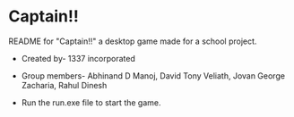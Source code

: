 

 # Captain!!
 
 README for "Captain!!" a desktop game made for a school project.

- Created by- 1337 incorporated

- Group members- Abhinand D Manoj, David Tony Veliath, Jovan George Zacharia, Rahul Dinesh

- Run the run.exe file to start the game.

